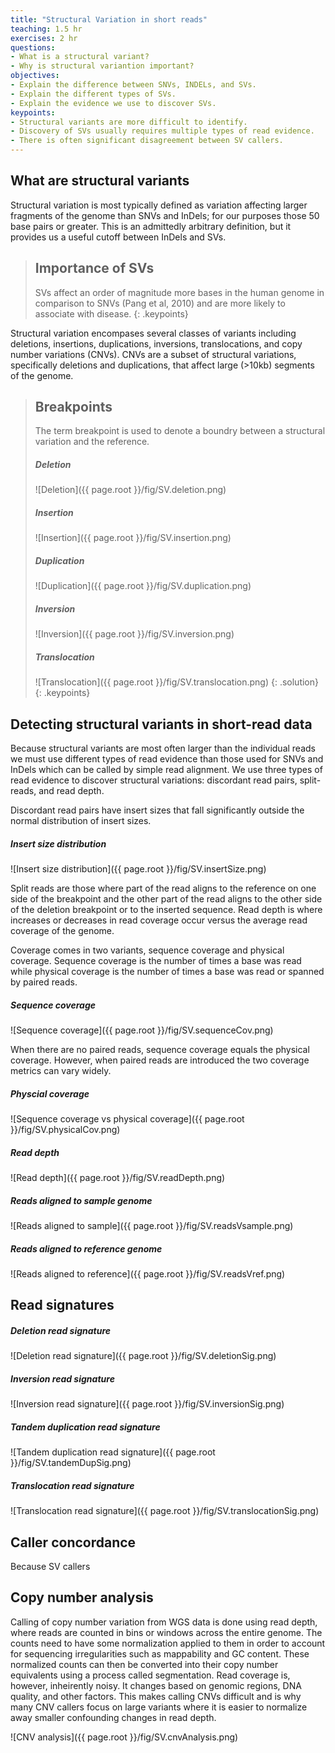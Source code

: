 ```yaml
---
title: "Structural Variation in short reads"
teaching: 1.5 hr
exercises: 2 hr
questions:
- What is a structural variant?
- Why is structural variantion important?
objectives:
- Explain the difference between SNVs, INDELs, and SVs.
- Explain the different types of SVs.
- Explain the evidence we use to discover SVs.
keypoints:
- Structural variants are more difficult to identify.
- Discovery of SVs usually requires multiple types of read evidence.
- There is often significant disagreement between SV callers.
---
```


## What are structural variants

Structural variation is most typically defined as variation affecting larger fragments of the genome
than SNVs and InDels; for our purposes those 50 base pairs or greater. This is an admittedly 
arbitrary definition, but it provides us a useful cutoff between InDels and SVs. 

> ## Importance of SVs
>
> SVs affect an order of magnitude more bases in the human genome in comparison to SNVs (Pang et al, 2010) 
> and are more likely to associate with disease.
{: .keypoints}

Structural variation encompases several classes of variants including deletions, insertions, 
duplications, inversions, translocations, and copy number variations (CNVs). CNVs are a subset of 
structural variations, specifically deletions and duplications, that affect large (>10kb) segments 
of the genome.

> ## Breakpoints
>
> The term breakpoint is used to denote a boundry between a structural variation and the reference.
>
> ##### Deletion
> ![Deletion]({{ page.root }}/fig/SV.deletion.png)
> 
> ##### Insertion
> ![Insertion]({{ page.root }}/fig/SV.insertion.png)
> 
> ##### Duplication
> ![Duplication]({{ page.root }}/fig/SV.duplication.png)
> 
> ##### Inversion
> ![Inversion]({{ page.root }}/fig/SV.inversion.png)
> 
> ##### Translocation
> ![Translocation]({{ page.root }}/fig/SV.translocation.png)
{: .solution}
{: .keypoints}

## Detecting structural variants in short-read data

Because structural variants are most often larger than the individual reads we must use different 
types of read evidence than those used for SNVs and InDels which can be called by simple read alignment.
We use three types of read evidence to discover structural variations: discordant read pairs, 
split-reads, and read depth. 

Discordant read pairs have insert sizes that fall significantly outside the normal distribution of 
insert sizes.

##### Insert size distribution
![Insert size distribution]({{ page.root }}/fig/SV.insertSize.png)

Split reads are those where part of the read aligns to the reference on one side of the breakpoint 
and the other part of the read aligns to the other side of the deletion breakpoint or to the 
inserted sequence. Read depth is where increases or decreases in read coverage occur versus the 
average read coverage of the genome.

Coverage comes in two variants, sequence coverage and physical coverage. Sequence coverage is the 
number of times a base was read while physical coverage is the number of times a base was read or 
spanned by paired reads.

##### Sequence coverage
![Sequence coverage]({{ page.root }}/fig/SV.sequenceCov.png)

When there are no paired reads, sequence coverage equals the physical coverage. However, when
paired reads are introduced the two coverage metrics can vary widely. 

##### Physcial coverage
![Sequence coverage vs physical coverage]({{ page.root }}/fig/SV.physicalCov.png)

##### Read depth
![Read depth]({{ page.root }}/fig/SV.readDepth.png)

##### Reads aligned to sample genome
![Reads aligned to sample]({{ page.root }}/fig/SV.readsVsample.png)

##### Reads aligned to reference genome
![Reads aligned to reference]({{ page.root }}/fig/SV.readsVref.png)

## Read signatures

##### Deletion read signature
![Deletion read signature]({{ page.root }}/fig/SV.deletionSig.png)

##### Inversion read signature
![Inversion read signature]({{ page.root }}/fig/SV.inversionSig.png)

##### Tandem duplication read signature
![Tandem duplication read signature]({{ page.root }}/fig/SV.tandemDupSig.png)

##### Translocation read signature
![Translocation read signature]({{ page.root }}/fig/SV.translocationSig.png)

## Caller concordance

Because SV callers 

## Copy number analysis

Calling of copy number variation from WGS data is done using read depth, where reads are counted
in bins or windows across the entire genome. The counts need to have some normalization applied to
them in order to account for sequencing irregularities such as mappability and GC content. These
normalized counts can then be converted into their copy number equivalents using a process called
segmentation. Read coverage is, however, inheirently noisy. It changes based on genomic regions, 
DNA quality, and other factors. This makes calling CNVs difficult and is why many CNV callers focus 
on large variants where it is easier to normalize away smaller confounding changes in read depth.

![CNV analysis]({{ page.root }}/fig/SV.cnvAnalysis.png)

